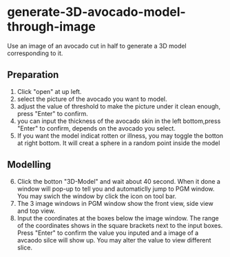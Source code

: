# generate-3D-avocado-model-through-image
Use an image of an avocado cut in half to generate a 3D model corresponding to it.


## Preparation

1. Click "open" at up left.
2. select the picture of the avocado you want to model.
3. adjust the value of threshold to make the picture under it clean enough, press "Enter" to confirm.
4. you can input the thickness of the avocado skin in the left bottom,press "Enter" to confirm, depends on the avocado you select.
5. If you want the model indicat rotten or illness, you may toggle the botton at right bottom. It will creat a sphere in a random point inside the model

## Modelling

6. Click the botton "3D-Model" and wait about 40 second. When it done a window will pop-up to tell you and automaticlly jump to PGM window. You may swich the window by click the icon on tool bar.
7. The 3 image windows in PGM window show the front view, side view and top view.
8. Input the coordinates at the boxes below the image window. The range of the coordinates shows in the square brackets next to the input boxes. Press "Enter" to confirm the value you inputed and a image of a avcaodo silce will show up. You may alter the value to view different slice.
